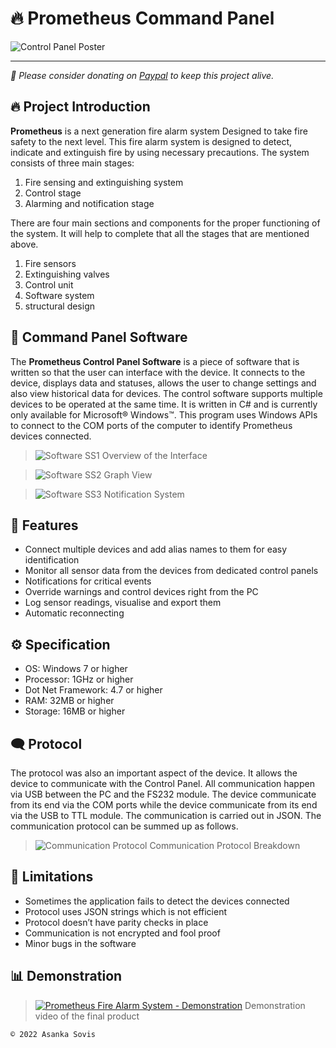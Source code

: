 # 🔥 Prometheus Command Panel

![Control Panel Poster](https://user-images.githubusercontent.com/46389631/170832714-0587bb0c-a896-40c6-9f3f-a69c376b9818.png)

---

*💸 Please consider donating on [Paypal](https://www.paypal.com/donate/?hosted_button_id=4EWXTWQ9FUFLA) to keep this project alive.*

## 🔥 Project Introduction

**Prometheus** is a next generation fire alarm system Designed to take fire safety to the next level. This fire alarm system is designed to detect, indicate and extinguish fire by using necessary precautions. The system consists of three main stages:
1. Fire sensing and extinguishing system
2. Control stage
3. Alarming and notification stage

There are four main sections and components for the proper functioning of the system. It will help to complete that all the stages that are mentioned above.
1. Fire sensors
2. Extinguishing valves
3. Control unit
4. Software system
5. structural design

## 💾 Command Panel Software

The **Prometheus Control Panel Software** is a piece of software that is written so that the user can interface with the device. It connects to the device, displays data and statuses, allows the user to change settings and also view historical data for devices. The control software supports multiple devices to be operated at the same time. It is written in C# and is currently only available for Microsoft® Windows™. This program uses Windows APIs to connect to the COM ports of the computer to identify Prometheus devices connected.

> ![Software SS1](https://user-images.githubusercontent.com/46389631/185791330-9794a8b8-9144-4d10-bf61-85f5d442953d.png)
> Overview of the Interface

> ![Software SS2](https://user-images.githubusercontent.com/46389631/185791474-babe76c7-a6ea-4eeb-9597-21bb262580bf.png)
> Graph View

> ![Software SS3](https://user-images.githubusercontent.com/46389631/185791490-082c3bd4-f3d9-412f-afbc-05c06bf16098.png)
> Notification System

## 🧭 Features

-	Connect multiple devices and add alias names to them for easy identification
-	Monitor all sensor data from the devices from dedicated control panels
-	Notifications for critical events
-	Override warnings and control devices right from the PC
-	Log sensor readings, visualise and export them
-	Automatic reconnecting

## ⚙️ Specification

-	OS: Windows 7 or higher
-	Processor: 1GHz or higher
-	Dot Net Framework: 4.7 or higher
-	RAM: 32MB or higher
-	Storage: 16MB or higher

## 🗨️ Protocol

The protocol was also an important aspect of the device. It allows the device to communicate with the Control Panel. All communication happen via USB between the PC and the FS232 module. The device communicate from its end via the COM ports while the device communicate from its end via the USB to TTL module. The communication is carried out in JSON. The communication protocol can be summed up as follows.

> ![Communication Protocol](https://user-images.githubusercontent.com/46389631/185858973-9d774f34-22ac-4df5-a44c-d62a1f4d3c27.png)
> Communication Protocol Breakdown

## 🎢 Limitations

-	Sometimes the application fails to detect the devices connected
-	Protocol uses JSON strings which is not efficient
-	Protocol doesn’t have parity checks in place
-	Communication is not encrypted and fool proof
-	Minor bugs in the software

## 📊 Demonstration

> [![Prometheus Fire Alarm System - Demonstration](https://user-images.githubusercontent.com/46389631/192273259-fb92e6f6-b95d-4e68-a962-5505359a668c.png)](https://youtu.be/5h3k6kufkHo "Prometheus Fire Alarm System - Demonstration")
> Demonstration video of the final product

`© 2022 Asanka Sovis`
